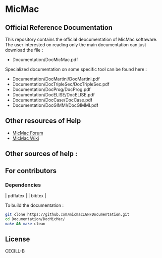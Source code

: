 # MicMac

## Official Reference Documentation

This repository contains the official deocumentation of MicMac softaware.
The user interested on reading only the main documentation can just download the file : 
- Documentation/DocMicMac.pdf

Specialized documentation on some specific tool can be found here :
- Documentation/DocMartini/DocMartini.pdf
- Documentation/DocTripleSec/DocTripleSec.pdf
- Documentation/DocProg/DocProg.pdf
- Documentation/DocELISE/DocELISE.pdf
- Documentation/DocCase/DocCase.pdf
- Documentation/DocGIMMI/DocGIMMI.pdf

## Other resources of Help 

- [MicMac Forum](http://forum-micmac.forumprod.com/) 
- [MicMac Wiki](https://micmac.ensg.eu/index.php/Accueil)

## Other sources of help :


## For contributors


### Dependencies
| pdflatex |
| bibtex | 

To build the documentation :
```sh
git clone https://github.com/micmacIGN/Documentation.git
cd Documentation/DocMicMac/
make && make clean
```


## License

CECILL-B
